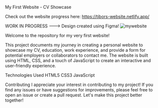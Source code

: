 My First Website - CV Showcase

Check out the website progress here: https://tibors-website.netlify.app/

WORK IN PROGRESS ---> Design created using Figma!
![mywebsite](https://github.com/Trybor/my-first-website/assets/138491596/4c05c1f5-5c9e-46bc-98ee-c8ac916ce57f)


Welcome to the repository for my very first website! 

This project documents my journey in creating a personal website to showcase my CV, education, work experience, and provide a form for potential employers or collaborators to contact me. 
The website is built using HTML, CSS, and a touch of JavaScript to create an interactive and user-friendly experience.

Technologies Used
HTML5
CSS3
JavaScript

Contributing
I appreciate your interest in contributing to my project! If you find any issues or have suggestions for improvements, please feel free to open an issue or create a pull request. 
Let's make this project better together!
